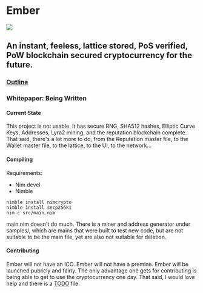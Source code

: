 # Ember
![](https://github.com/kayabaNerve/Ember/raw/master/logos/logo64.png "")

## An instant, feeless, lattice stored, PoS verified, PoW blockchain secured cryptocurrency for the future.

### [Outline](https://medium.com/@EmberCrypto/ember-cryptocurrency-d0df75e8170f)
### Whitepaper: Being  Written

#### Current State
This project is not usable. It has secure RNG, SHA512 hashes, Elliptic Curve Keys, Addresses, Lyra2 mining, and the reputation blockchain complete. That said, there's a lot more to do, from the Reputation master file, to the Wallet master file, to the lattice, to the UI, to the network...


#### Compiling

Requirements:

- Nim devel
- Nimble

```
nimble install nimcrypto
nimble install secp256k1
nim c src/main.nim
```
main.nim doesn't do much. There is a miner and address generator under samples/, which are mains that were built to test new code, but are not suitable to be the main file, yet are also not suitable for deletion.

#### Contributing
Ember will not have an ICO. Ember will not have a premine. Ember will be launched publicly and fairly. The only advantage one gets for contributing is being able to get to use the cryptocurrency one day. That said, I would love help and there is a [TODO](https://github.com/kayabaNerve/Ember/blob/master/TODO.md) file.
